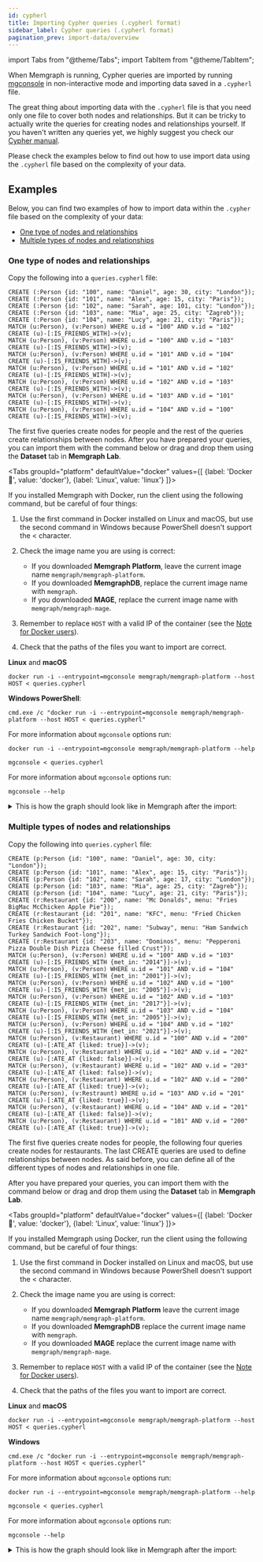 ```yaml
---
id: cypherl
title: Importing Cypher queries (.cypherl format)
sidebar_label: Cypher queries (.cypherl format)
pagination_prev: import-data/overview
---
```

import Tabs from "@theme/Tabs"; import TabItem from "@theme/TabItem";

When Memgraph is running, Cypher queries are imported by running
[mgconsole](/connect-to-memgraph/mgconsole.md) in non-interactive mode and
importing data saved in a `.cypherl` file. 

The great thing about importing data with the `.cypherl` file is that you need
only one file to cover both nodes and relationships. But it can be tricky to
actually write the queries for creating nodes and relationships yourself. If you
haven't written any queries yet, we highly suggest you check our [Cypher
manual](/cypher-manual).

Please check the examples below to find out how to use import data using the
`.cypherl` file based on the complexity of your data.

## Examples

Below, you can find two examples of how to import data within the `.cypher` file
based on the complexity of your data:
- [One type of nodes and relationships](#one-type-of-nodes-and-relationships)
- [Multiple types of nodes and
  relationships](#multiple-types-of-nodes-and-relationships)

### One type of nodes and relationships

Copy the following into a `queries.cypherl` file:

```plaintext
CREATE (:Person {id: "100", name: "Daniel", age: 30, city: "London"});
CREATE (:Person {id: "101", name: "Alex", age: 15, city: "Paris"});
CREATE (:Person {id: "102", name: "Sarah", age: 101, city: "London"});
CREATE (:Person {id: "103", name: "Mia", age: 25, city: "Zagreb"});
CREATE (:Person {id: "104", name: "Lucy", age: 21, city: "Paris"});
MATCH (u:Person), (v:Person) WHERE u.id = "100" AND v.id = "102" CREATE (u)-[:IS_FRIENDS_WITH]->(v);
MATCH (u:Person), (v:Person) WHERE u.id = "100" AND v.id = "103" CREATE (u)-[:IS_FRIENDS_WITH]->(v);
MATCH (u:Person), (v:Person) WHERE u.id = "101" AND v.id = "104" CREATE (u)-[:IS_FRIENDS_WITH]->(v);
MATCH (u:Person), (v:Person) WHERE u.id = "101" AND v.id = "102" CREATE (u)-[:IS_FRIENDS_WITH]->(v);
MATCH (u:Person), (v:Person) WHERE u.id = "102" AND v.id = "103" CREATE (u)-[:IS_FRIENDS_WITH]->(v);
MATCH (u:Person), (v:Person) WHERE u.id = "103" AND v.id = "101" CREATE (u)-[:IS_FRIENDS_WITH]->(v);
MATCH (u:Person), (v:Person) WHERE u.id = "104" AND v.id = "100" CREATE (u)-[:IS_FRIENDS_WITH]->(v);
```

The first five queries create nodes for people and the rest of the queries create
relationships between nodes. After you have prepared your queries, you can
import them with the command below or drag and drop them using the
**Dataset** tab in **Memgraph Lab**.

<Tabs
  groupId="platform"
  defaultValue="docker"
  values={[
    {label: 'Docker 🐳', value: 'docker'},
    {label: 'Linux', value: 'linux'}
  ]}>
  <TabItem value="docker">

If you installed Memgraph with Docker, run the client using the following
command, but be careful of four things:
<ol>
  <li>Use the first command in Docker installed on Linux and macOS, but use the second command in Windows because PowerShell doesn't support the &lt; character.</li>
  <p> </p>
  <li>Check the image name you are using is correct:</li>
  <ul>
     <li>If you downloaded <b>Memgraph Platform</b>, leave the current image name <code>memgraph/memgraph-platform</code>.</li>
     <li>If you downloaded <b>MemgraphDB</b>, replace the current image name with <code>memgraph</code>.</li>
     <li>If you downloaded <b>MAGE</b>, replace the current image name with <code>memgraph/memgraph-mage</code>.</li>
   </ul>
   <p> </p>
   <li>Remember to replace <code>HOST</code> with a valid IP of the container (see the 
   <a href="../how-to-guides/work-with-docker#how-to-retrieve-a-docker-container-ip-address"> Note for Docker users</a>).</li>
   <p> </p>
 <li>Check that the paths of the files you want to import are correct.</li>
</ol>

**Linux** and **macOS**
```console
docker run -i --entrypoint=mgconsole memgraph/memgraph-platform --host HOST < queries.cypherl
```

**Windows PowerShell**:
```console
cmd.exe /c "docker run -i --entrypoint=mgconsole memgraph/memgraph-platform --host HOST < queries.cypherl"
```

For more information about `mgconsole` options run:

```console
docker run -i --entrypoint=mgconsole memgraph/memgraph-platform --help
```

  </TabItem>
  <TabItem value= 'linux'>

```console
mgconsole < queries.cypherl
```

For more information about `mgconsole` options run:

```console
mgconsole --help
```

  </TabItem>
</Tabs>

<details>
  <summary>This is how the graph should look like in Memgraph after the import:</summary>
  <div>
    <img src={require('../data/import-data/cypherl_one_type_nodes_and_relationships.png').default}/>
  </div>
</details>

### Multiple types of nodes and relationships

Copy the following into `queries.cypherl` file:

```plaintext
CREATE (p:Person {id: "100", name: "Daniel", age: 30, city: "London"});
CREATE (p:Person {id: "101", name: "Alex", age: 15, city: "Paris"});
CREATE (p:Person {id: "102", name: "Sarah", age: 17, city: "London"});
CREATE (p:Person {id: "103", name: "Mia", age: 25, city: "Zagreb"});
CREATE (p:Person {id: "104", name: "Lucy", age: 21, city: "Paris"});
CREATE (r:Restaurant {id: "200", name: "Mc Donalds", menu: "Fries BigMac McChicken Apple Pie"});
CREATE (r:Restaurant {id: "201", name: "KFC", menu: "Fried Chicken Fries Chicken Bucket"});
CREATE (r:Restaurant {id: "202", name: "Subway", menu: "Ham Sandwich Turkey Sandwich Foot-long"});
CREATE (r:Restaurant {id: "203", name: "Dominos", menu: "Pepperoni Pizza Double Dish Pizza Cheese filled Crust"});
MATCH (u:Person), (v:Person) WHERE u.id = "100" AND v.id = "103" CREATE (u)-[:IS_FRIENDS_WITH {met_in: "2014"}]->(v);
MATCH (u:Person), (v:Person) WHERE u.id = "101" AND v.id = "104" CREATE (u)-[:IS_FRIENDS_WITH {met_in: "2001"}]->(v);
MATCH (u:Person), (v:Person) WHERE u.id = "102" AND v.id = "100" CREATE (u)-[:IS_FRIENDS_WITH {met_in: "2005"}]->(v);
MATCH (u:Person), (v:Person) WHERE u.id = "102" AND v.id = "103" CREATE (u)-[:IS_FRIENDS_WITH {met_in: "2017"}]->(v);
MATCH (u:Person), (v:Person) WHERE u.id = "103" AND v.id = "104" CREATE (u)-[:IS_FRIENDS_WITH {met_in: "2005"}]->(v);
MATCH (u:Person), (v:Person) WHERE u.id = "104" AND v.id = "102" CREATE (u)-[:IS_FRIENDS_WITH {met_in: "2021"}]->(v);
MATCH (u:Person), (v:Restaurant) WHERE u.id = "100" AND v.id = "200" CREATE (u)-[:ATE_AT {liked: true}]->(v);
MATCH (u:Person), (v:Restaurant) WHERE u.id = "102" AND v.id = "202" CREATE (u)-[:ATE_AT {liked: false}]->(v);
MATCH (u:Person), (v:Restaurant) WHERE u.id = "102" AND v.id = "203" CREATE (u)-[:ATE_AT {liked: false}]->(v);
MATCH (u:Person), (v:Restaurant) WHERE u.id = "102" AND v.id = "200" CREATE (u)-[:ATE_AT {liked: true}]->(v);
MATCH (u:Person), (v:Restraunt) WHERE u.id = "103" AND v.id = "201" CREATE (u)-[:ATE_AT {liked: true}]->(v);
MATCH (u:Person), (v:Restaurant) WHERE u.id = "104" AND v.id = "201" CREATE (u)-[:ATE_AT {liked: false}]->(v);
MATCH (u:Person), (v:Restaurant) WHERE u.id = "101" AND v.id = "200" CREATE (u)-[:ATE_AT {liked: true}]->(v);
```

The first five queries create nodes for people, the following four queries
create nodes for restaurants. The last CREATE queries are used to define
relationships between nodes. As said before, you can define all of the different
types of nodes and relationships in one file.

After you have prepared your queries, you can
import them with the command below or drag and drop them using the
**Dataset** tab in **Memgraph Lab**.

<Tabs
  groupId="platform"
  defaultValue="docker"
  values={[
    {label: 'Docker 🐳', value: 'docker'},
    {label: 'Linux', value: 'linux'}
  ]}>
  <TabItem value="docker">

If you installed Memgraph using Docker, run the client using the following
command, but be careful of four things:
<ol>
  <li>Use the first command in Docker installed on Linux and macOS, but use the second command in Windows because PowerShell doesn't support the &lt; character.</li>
  <p> </p>
  <li>Check the image name you are using is correct:</li>
  <ul>
     <li>If you downloaded <b>Memgraph Platform</b> leave the current image name <code>memgraph/memgraph-platform</code>.</li>
     <li>If you downloaded <b>MemgraphDB</b> replace the current image name with <code>memgraph</code>.</li>
     <li>If you downloaded <b>MAGE</b> replace the current image name with <code>memgraph/memgraph-mage</code>.</li>
   </ul>
   <p> </p>
   <li>Remember to replace <code>HOST</code> with a valid IP of the container (see the 
   <a href="../how-to-guides/work-with-docker#how-to-retrieve-a-docker-container-ip-address"> Note for Docker users</a>).</li>
   <p> </p>
 <li>Check that the paths of the files you want to import are correct.</li>
</ol>

**Linux** and **macOS**

```console
docker run -i --entrypoint=mgconsole memgraph/memgraph-platform --host HOST < queries.cypherl
```

**Windows**

```console
cmd.exe /c "docker run -i --entrypoint=mgconsole memgraph/memgraph-platform --host HOST < queries.cypherl"
```

For more information about `mgconsole` options run:

```console
docker run -i --entrypoint=mgconsole memgraph/memgraph-platform --help
```

  </TabItem>
  <TabItem value= 'linux'>

```console
mgconsole < queries.cypherl
```

For more information about `mgconsole` options run:

```console
mgconsole --help
```

  </TabItem>
</Tabs>

<details>
  <summary>This is how the graph should look like in Memgraph after the import:</summary>
  <div>
    <img src={require('../data/import-data/cypherl_multiple_type_nodes_and_relationships.png').default}/>
  </div>
</details>
